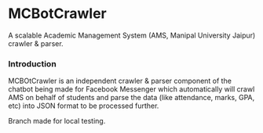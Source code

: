 # MCBotCrawler
A scalable Academic Management System  (AMS, Manipal University Jaipur) crawler &amp; parser.

### Introduction

MCBOtCrawler is an independent crawler & parser component of the chatbot being made for Facebook Messenger which automatically
will crawl AMS on behalf of students and parse the data (like attendance, marks, GPA, etc) into JSON format to be processed further.

Branch made for local testing.